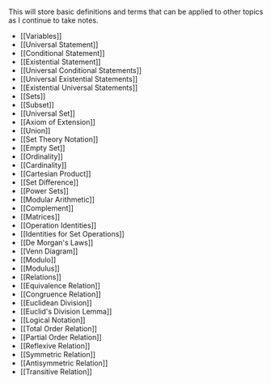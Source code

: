 This will store basic definitions and terms that can be applied to other topics as I continue to take notes.

- [[Variables]]
- [[Universal Statement]]
- [[Conditional Statement]]
- [[Existential Statement]]
- [[Universal Conditional Statements]]
- [[Universal Existential Statements]]
- [[Existential Universal Statements]]
- [[Sets]]
- [[Subset]]
- [[Universal Set]]
- [[Axiom of Extension]]
- [[Union]]
- [[Set Theory Notation]]
- [[Empty Set]]
- [[Ordinality]]
- [[Cardinality]]
- [[Cartesian Product]]
- [[Set Difference]]
- [[Power Sets]]
- [[Modular Arithmetic]]
- [[Complement]]
- [[Matrices]]
- [[Operation Identities]]
- [[Identities for Set Operations]]
- [[De Morgan's Laws]]
- [[Venn Diagram]]
- [[Modulo]]
- [[Modulus]]
- [[Relations]]
- [[Equivalence Relation]]
- [[Congruence Relation]]
- [[Euclidean Division]]
- [[Euclid's Division Lemma]]
- [[Logical Notation]]
- [[Total Order Relation]]
- [[Partial Order Relation]]
- [[Reflexive Relation]]
- [[Symmetric Relation]]
- [[Antisymmetric Relation]]
- [[Transitive Relation]]